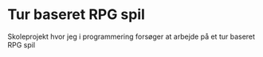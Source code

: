 # Tur baseret RPG spil
Skoleprojekt hvor jeg i programmering forsøger at arbejde på et tur baseret RPG spil
